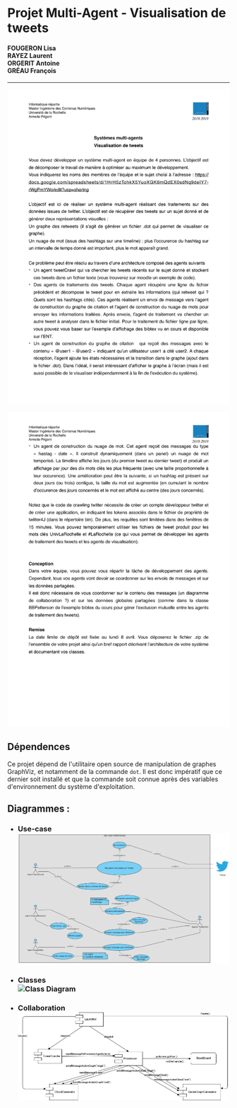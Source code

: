 # Projet Multi-Agent - Visualisation de tweets

#### FOUGERON Lisa<br>RAYEZ Laurent<br>ORGERIT Antoine<br>GRÉAU François
___
![Page 1 Sujet](uml/SujetP1.jpg)

![Page 1 Sujet](uml/SujetP2.jpg)

## Dépendences
Ce projet dépend de l'utilitaire open source de manipulation de graphes GraphViz, et notamment de la commande `dot`.
Il est donc impératif que ce dernier soit installé et que la commande soit connue après des variables d'environnement du système d'exploitation.

## Diagrammes :
- ### Use-case<br> ![Use Case Diagram](uml/usecase.png)
- ### Classes<br> ![Class Diagram](uml/class.png)
- ### Collaboration<br> ![Collaboration Diagram](uml/collaboration.png)